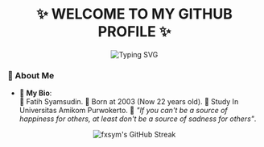 # <h1 align="center">✨ WELCOME TO MY GITHUB PROFILE ✨</h1>

<p align="center">
  <img src="https://readme-typing-svg.herokuapp.com?font=Fira+Code&size=24&pause=1000&center=true&vCenter=true&color=ABDBE3&width=500&lines=Hi+%F0%9F%91%8B%2C+I'm+Fatih+Syamsudin!" alt="Typing SVG" />
</p>

### 📌 About Me 
- 📝 **My Bio**:  
  🤵 Fatih Syamsudin.
  🎂 Born at 2003 (Now 22 years old).
  🏫 Study In Universitas Amikom Purwokerto.
  💬 _"If you can't be a source of happiness for others, at least don't be a source of sadness for others"_.
  


<p align="center">
  <img src="https://github-readme-streak-stats.herokuapp.com/?user=fxsym&theme=dark&hide_border=true" alt="fxsym's GitHub Streak"/>
</p>
